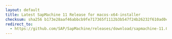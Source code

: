 ```yaml
---
layout: default
title: Latest SapMachine 11 Release for macos-x64-installer
checksum: sha256 b173e28aaf46abbcb9fe717365f1112b3b547f24b26232f610ad0c6a170bebd2
redirect_to:
  - https://github.com/SAP/SapMachine/releases/download/sapmachine-11.0.21/sapmachine-jdk-11.0.21_macos-x64_bin.dmg
---
```

